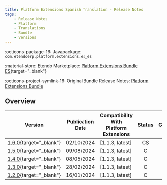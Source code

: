 ```yaml
---
title: Platform Extensions Spanish Translation - Release Notes
tags:
    - Release Notes
    - Platform
    - Translations
    - Bundle
    - Versions
---
```


:octicons-package-16: Javapackage: `com.etendoerp.platform.extensions.es_es`

:material-store: Etendo Marketplace:  [Platform Extensions Bundle ES](https://marketplace.etendo.cloud/?#/product-details?module=3789DBA46FC54FDF96CD7D298203A3E9){target="_blank"}

:octicons-project-symlink-16: Original Bundle Release Notes: [Platform Extensions Bundle](../../bundles/platform-extensions/release-notes.md)

## Overview

| Version | Publication Date | Compatibility With Platform Extensions | Status | GitHub |
| --- | --- | --- | :----: | :----: |
| [1.6.0](https://github.com/etendosoftware/com.etendoerp.platform.extensions.es_es/releases/tag/1.6.0){target="_blank"} | 02/10/2024 | [1.1.3, latest] | CS | :white_check_mark: |
| [1.5.0](https://github.com/etendosoftware/com.etendoerp.platform.extensions.es_es/releases/tag/1.5.0){target="_blank"} | 09/08/2024 | [1.1.3, latest] | C | :white_check_mark: |
| [1.4.0](https://github.com/etendosoftware/com.etendoerp.platform.extensions.es_es/releases/tag/1.4.0){target="_blank"} | 08/05/2024 | [1.1.3, latest] | C | :white_check_mark: |
| [1.3.0](https://github.com/etendosoftware/com.etendoerp.platform.extensions.es_es/releases/tag/1.3.0){target="_blank"} | 28/02/2024 | [1.1.3, latest] | C | :white_check_mark: |
| [1.2.0](https://github.com/etendosoftware/com.etendoerp.platform.extensions.es_es/releases/tag/1.2.0){target="_blank"} | 16/01/2024 | [1.1.3, latest] | C | :white_check_mark: |